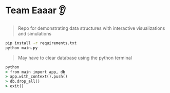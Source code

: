 # Team Eaaar 👂
> Repo for demonstrating data structures with interactive visualizations and simulations

```cmd
pip install -r requirements.txt
python main.py
```


> May have to clear database using the python terminal
```cmd
python
> from main import app, db
> app.with_context().push()
> db.drop_all()
> exit()
```
